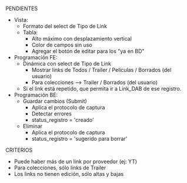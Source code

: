 PENDIENTES
- Vista:
	- Formato del select de Tipo de Link
	- Tabla:
		- Alto máximo con desplazamiento vertical
		- Color de campos sin uso
		- Agregar el botón de editar para los "ya en BD"
- Programación FE:
	- Dinámica con select de Tipo de Link
		- Mostrar links de Todos / Trailer / Películas / Borrados (del usuario)
		- Para colecciones --> Trailer / Borrados (del usuario)
	- Si el link está repetido, que permita ir a Link_DAB de ese registro.
- Programación BE:
	- Guardar cambios (Submit)
		- Aplica el protocolo de captura
		- Detectar errores
		- status_registro = 'creado'
	- Eliminar
		- Aplica el protocolo de captura
		- status_registro = 'sugerido para borrar'

CRITERIOS
- Puede haber más de un link por proveedor (ej: YT)
- Para colecciones, sólo links de Trailer
- Los links no tienen edición, sólo altas y bajas
